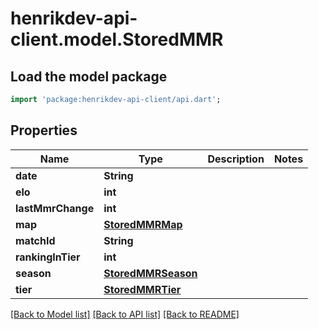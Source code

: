 # henrikdev-api-client.model.StoredMMR

## Load the model package
```dart
import 'package:henrikdev-api-client/api.dart';
```

## Properties
Name | Type | Description | Notes
------------ | ------------- | ------------- | -------------
**date** | **String** |  | 
**elo** | **int** |  | 
**lastMmrChange** | **int** |  | 
**map** | [**StoredMMRMap**](StoredMMRMap.md) |  | 
**matchId** | **String** |  | 
**rankingInTier** | **int** |  | 
**season** | [**StoredMMRSeason**](StoredMMRSeason.md) |  | 
**tier** | [**StoredMMRTier**](StoredMMRTier.md) |  | 

[[Back to Model list]](../README.md#documentation-for-models) [[Back to API list]](../README.md#documentation-for-api-endpoints) [[Back to README]](../README.md)


